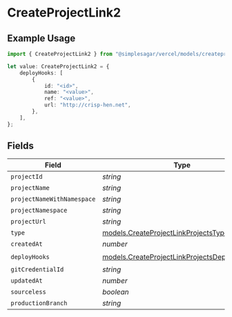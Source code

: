 # CreateProjectLink2

## Example Usage

```typescript
import { CreateProjectLink2 } from "@simplesagar/vercel/models/createprojectop.js";

let value: CreateProjectLink2 = {
    deployHooks: [
        {
            id: "<id>",
            name: "<value>",
            ref: "<value>",
            url: "http://crisp-hen.net",
        },
    ],
};
```

## Fields

| Field                                                                                              | Type                                                                                               | Required                                                                                           | Description                                                                                        |
| -------------------------------------------------------------------------------------------------- | -------------------------------------------------------------------------------------------------- | -------------------------------------------------------------------------------------------------- | -------------------------------------------------------------------------------------------------- |
| `projectId`                                                                                        | *string*                                                                                           | :heavy_minus_sign:                                                                                 | N/A                                                                                                |
| `projectName`                                                                                      | *string*                                                                                           | :heavy_minus_sign:                                                                                 | N/A                                                                                                |
| `projectNameWithNamespace`                                                                         | *string*                                                                                           | :heavy_minus_sign:                                                                                 | N/A                                                                                                |
| `projectNamespace`                                                                                 | *string*                                                                                           | :heavy_minus_sign:                                                                                 | N/A                                                                                                |
| `projectUrl`                                                                                       | *string*                                                                                           | :heavy_minus_sign:                                                                                 | N/A                                                                                                |
| `type`                                                                                             | [models.CreateProjectLinkProjectsType](../models/createprojectlinkprojectstype.md)                 | :heavy_minus_sign:                                                                                 | N/A                                                                                                |
| `createdAt`                                                                                        | *number*                                                                                           | :heavy_minus_sign:                                                                                 | N/A                                                                                                |
| `deployHooks`                                                                                      | [models.CreateProjectLinkProjectsDeployHooks](../models/createprojectlinkprojectsdeployhooks.md)[] | :heavy_check_mark:                                                                                 | N/A                                                                                                |
| `gitCredentialId`                                                                                  | *string*                                                                                           | :heavy_minus_sign:                                                                                 | N/A                                                                                                |
| `updatedAt`                                                                                        | *number*                                                                                           | :heavy_minus_sign:                                                                                 | N/A                                                                                                |
| `sourceless`                                                                                       | *boolean*                                                                                          | :heavy_minus_sign:                                                                                 | N/A                                                                                                |
| `productionBranch`                                                                                 | *string*                                                                                           | :heavy_minus_sign:                                                                                 | N/A                                                                                                |